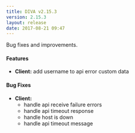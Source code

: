 ```yaml
---
title: DIVA v2.15.3
version: 2.15.3
layout: release
date: 2017-08-21 09:47
---
```


Bug fixes and improvements.

#### Features

* **Client:** add username to api error custom data

#### Bug Fixes

* **Client:**
  * handle api receive failure errors
  * handle api timeout response
  * handle host is down
  * handle api timeout message
